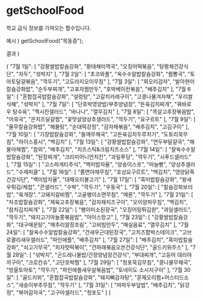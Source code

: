 # getSchoolFood
학교 급식 정보를 가져오는 함수입니다.


예시 ) getSchoolFood("목동중");


결과 )

{
    "7월 1일": [
        "강황쌀밥칼슘강화",
        "황태채미역국",
        "오징어떡볶음",
        "탕평채건강식단",
        "자두",
        "섞박지"
    ],
    "7월 2일": [
        "초코와플",
        "옥수수알밥칼슘강화",
        "짬뽕국",
        "토마토달걀볶음",
        "깍두기",
        "고도라지오이무침"
    ],
    "7월 3일": [
        "회오리감자",
        "발아현미칼슘강화밥",
        "순두부찌개",
        "고포자찜만두",
        "호박베이컨볶음",
        "배추김치"
    ],
    "7월 6일": [
        "혼합잡곡밥칼슘강화",
        "설렁탕",
        "고갈치카레구이",
        "고콩나물겨자채",
        "우리쌀식혜",
        "섞박지"
    ],
    "7월 7일": [
        "단호박영양밥/부추양념장",
        "돈육김치찌개",
        "꿔바로우 탕수육",
        "멕시칸샐러드",
        "바나나",
        "열무김치"
    ],
    "7월 8일": [
        "목살고추장볶음밥",
        "어묵국",
        "콘치즈달걀찜",
        "꽃맛살양상추샐러드",
        "깍두기",
        "요구르트"
    ],
    "7월 9일": [
        "율무칼슘강화밥",
        "해물탕",
        "순대떡강정",
        "감자채볶음",
        "배추김치",
        "고김구이"
    ],
    "7월 10일": [
        "기장밥칼슘강화",
        "들깨무채국",
        "고돈육김치두루치기",
        "도토리묵무침",
        "아이스홍시",
        "백김치"
    ],
    "7월 13일": [
        "강황쌀밥칼슘강화",
        "연두부달걀국",
        "해물야채찜",
        "참외",
        "배추김치",
        "치즈스틱&크림치즈소스"
    ],
    "7월 14일": [
        "찰옥수수알밥칼슘강화",
        "된장찌개",
        "크리미어니언치킨",
        "과일푸딩",
        "깍두기",
        "시푸드샐러드"
    ],
    "7월 15일": [
        "고스파게티주식",
        "백미밥자율",
        "양송이스프",
        "마늘빵",
        "양상추샐러드",
        "수제피클"
    ],
    "7월 16일": [
        "쫄면야채무침",
        "호상요구르트",
        "백김치",
        "영양닭죽건강식단",
        "백미밥자율",
        "대패오리불고기"
    ],
    "7월 17일": [
        "흑미밥칼슘강화",
        "왕새우튀김/케첩",
        "콘샐러드",
        "수박",
        "깍두기",
        "우동국"
    ],
    "7월 20일": [
        "칼슘강화보리밥",
        "육개장",
        "고돼지갈비찜",
        "고골뱅이소면무침",
        "메론",
        "깍두기"
    ],
    "7월 21일": [
        "차조밥칼슘강화",
        "제육고추장볶음",
        "감자채치즈구이",
        "오이양파무침",
        "백김치",
        "참치김치찌개"
    ],
    "7월 22일": [
        "팽이미소된장국",
        "오징어링튀김완",
        "과일샐러드",
        "깍두기",
        "돼지고기마늘쫑볶음밥",
        "아이스망고"
    ],
    "7월 23일": [
        "강황쌀밥칼슘강화",
        "대구매운탕",
        "메추리알장조림",
        "고비빔만두",
        "매실음료",
        "열무김치"
    ],
    "7월 24일": [
        "찰옥수수알밥칼슘강화",
        "건새우근대된장국",
        "고치즈함박스테이크",
        "고브로콜리새우샐러드",
        "파인애플",
        "배추김치"
    ],
    "7월 27일": [
        "배추김치",
        "흑미밥칼슘강화",
        "쇠고기무국",
        "피자맛떡볶이",
        "건파래볶음오븐건강식단",
        "골드키위주스"
    ],
    "7월 28일": [
        "섞박지",
        "곤드레나물밥/간장양념장건강식",
        "부대찌개",
        "고등어 데리야끼구이",
        "크로칸슈",
        "고단호박찜"
    ],
    "7월 29일": [
        "청포묵김무침",
        "콩나물무채국",
        "방울토마토",
        "깍두기",
        "파인애플새우살볶음밥",
        "토네이도 소시지구이"
    ],
    "7월 30일": [
        "골드키위",
        "혼합잡곡밥칼슘강화",
        "돼지뼈감자탕",
        "훈제오리찜+머스터드소스",
        "새송이부추무침",
        "깍두기"
    ],
    "7월 31일": [
        "마파두부덮밥",
        "배추김치",
        "닭강정",
        "북어감자국",
        "고구마샐러드",
        "청포도"
    ]
}
